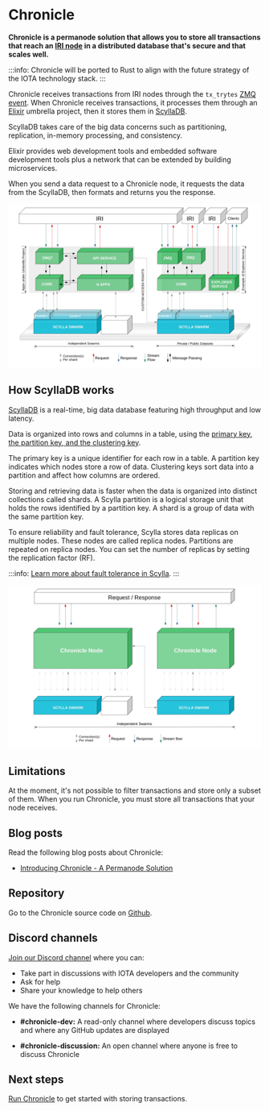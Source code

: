 # Chronicle

**Chronicle is a permanode solution that allows you to store all transactions that reach an [IRI node](root://node-software/0.1/iri/introduction/overview.md) in a distributed database that's secure and that scales well.**

:::info:
Chronicle will be ported to Rust to align with the future strategy of the IOTA technology stack.
:::

Chronicle receives transactions from IRI nodes through the `tx_trytes` [ZMQ event](root://node-software/0.1/iri/references/zmq-events.md). When Chronicle receives transactions, it processes them through an [Elixir](https://elixir-lang.org/) umbrella project, then it stores them in [ScyllaDB](https://www.scylladb.com/).

ScyllaDB takes care of the big data concerns such as partitioning, replication, in-memory processing, and consistency.

Elixir provides web development tools and embedded software development tools plus a network that can be extended by building microservices.

When you send a data request to a Chronicle node, it requests the data from the ScyllaDB, then formats and returns you the response.

![Chronicle architecture](../images/architecture.png)

## How ScyllaDB works

[ScyllaDB](https://docs.scylladb.com/using-scylla/) is a real-time, big data database featuring high throughput and low latency.

Data is organized into rows and columns in a table, using the [primary key, the partition key, and the clustering key](http://sudotutorials.com/how-to-guides/cassandra/cassandra-primary-key-cluster-key-partition-key.html).

The primary key is a unique identifier for each row in a table. A partition key indicates which nodes store a row of data. Clustering keys sort data into a partition and affect how columns are ordered.

Storing and retrieving data is faster when the data is organized into distinct collections called shards. A Scylla partition is a logical storage unit that holds the rows identified by a partition key. A shard is a group of data with the same partition key. 

To ensure reliability and fault tolerance, Scylla stores data replicas on multiple nodes. These nodes are called replica nodes. Partitions are repeated on replica nodes. You can set the number of replicas by setting the replication factor (RF).

:::info:
[Learn more about fault tolerance in Scylla](https://docs.scylladb.com/architecture/architecture-fault-tolerance/).
:::

![Data flow in Chronicle](../images/dataflow.png)

## Limitations

At the moment, it's not possible to filter transactions and store only a subset of them. When you run Chronicle, you must store all transactions that your node receives.

## Blog posts

Read the following blog posts about Chronicle:

- [Introducing Chronicle - A Permanode Solution](https://blog.iota.org/introducing-chronicle-a-permanode-solution-8e506a2e0813)

## Repository

Go to the Chronicle source code on [Github](https://github.com/iotaledger/chronicle).

## Discord channels

[Join our Discord channel](https://discord.iota.org) where you can:

- Take part in discussions with IOTA developers and the community
- Ask for help
- Share your knowledge to help others

We have the following channels for Chronicle:

- **#chronicle-dev:** A read-only channel where developers discuss topics and where any GitHub updates are displayed

- **#chronicle-discussion:** An open channel where anyone is free to discuss Chronicle

## Next steps

[Run Chronicle](../how-to-guides/get-started.md) to get started with storing transactions.
